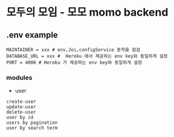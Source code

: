 # 모두의 모임 - 모모 momo backend

## .env example

```
MAINTAINER = xxx # env,Joi,configService 동작을 점검
DATABASE_URL = xxx #  Heroku 에서 제공하는 env key와 동일하게 설정
PORT = 4000 # Heroku 가 제공하는 env key와 동일하게 설정
```

### modules

- user

```
create-user
update-user
delete-user
user by id
users by pagination
user by search term


```
